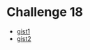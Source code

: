 # Challenge 18

- [gist1](https://gist.github.com/V-I-S-H-N-U/dc0eaec10bf1c3b1397326ee2e52c100)
- [gist2](https://gist.github.com/V-I-S-H-N-U/8a325c78db27174f09fa42bfbfec9b50)
